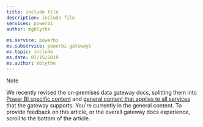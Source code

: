 ```yaml
---
title: include file
description: include file
services: powerbi
author: mgblythe
 
ms.service: powerbi
ms.subservice: powerbi-gateways
ms.topic: include
ms.date: 07/15/2019
ms.author: mblythe
---
```


> [!NOTE]
> We recently revised the on-premises data gateway docs, splitting them into [Power BI specific content](/power-bi/service-gateway-onprem) and [general content that applies to all services](/data-integration/gateway/service-gateway-onprem) that the gateway supports. You're currently in the general content. To provide feedback on this article, or the overall gateway docs experience, scroll to the bottom of the article.